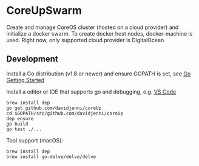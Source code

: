 # CoreUpSwarm

Create and manage CoreOS cluster (hosted on a cloud provider) and initialize a docker swarm.
To create docker host nodes, docker-machine is used.
Right now, only supported cloud provider is DigitalOcean

## Development
Install a Go distribution (v1.8 or newer) and ensure GOPATH is set,
see [Go Getting Started](https://golang.org/doc/install)

Install a editor or IDE that supports go and debugging, e.g. [VS Code](https://code.visualstudio.com/download)

```
brew install dep
go get github.com/davidjenni/coreUp
cd $GOPATH/src/github.com/davidjenni/coreUp
dep ensure
go build
go test ./...
```

Tool support (macOS):
```
brew install dep
brew install go-delve/delve/delve
```

